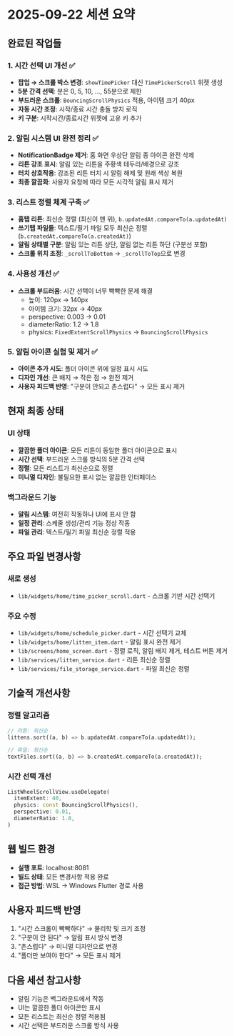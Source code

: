# 2025-09-22 세션 요약

## 완료된 작업들

### 1. 시간 선택 UI 개선 ✅
- **팝업 → 스크롤 박스 변경**: `showTimePicker` 대신 `TimePickerScroll` 위젯 생성
- **5분 간격 선택**: 분은 0, 5, 10, ..., 55분으로 제한
- **부드러운 스크롤**: `BouncingScrollPhysics` 적용, 아이템 크기 40px
- **자동 시간 조정**: 시작/종료 시간 충돌 방지 로직
- **키 구분**: 시작시간/종료시간 위젯에 고유 키 추가

### 2. 알림 시스템 UI 완전 정리 ✅
- **NotificationBadge 제거**: 홈 화면 우상단 알림 종 아이콘 완전 삭제
- **리튼 강조 표시**: 알림 있는 리튼을 주황색 테두리/배경으로 강조
- **터치 상호작용**: 강조된 리튼 터치 시 알림 해제 및 원래 색상 복원
- **최종 깔끔화**: 사용자 요청에 따라 모든 시각적 알림 표시 제거

### 3. 리스트 정렬 체계 구축 ✅
- **홈탭 리튼**: 최신순 정렬 (최신이 맨 위), `b.updatedAt.compareTo(a.updatedAt)`
- **쓰기탭 파일들**: 텍스트/필기 파일 모두 최신순 정렬 (`b.createdAt.compareTo(a.createdAt)`)
- **알림 상태별 구분**: 알림 있는 리튼 상단, 알림 없는 리튼 하단 (구분선 포함)
- **스크롤 위치 조정**: `_scrollToBottom` → `_scrollToTop`으로 변경

### 4. 사용성 개선 ✅
- **스크롤 부드러움**: 시간 선택이 너무 빡빡한 문제 해결
  - 높이: 120px → 140px
  - 아이템 크기: 32px → 40px
  - perspective: 0.003 → 0.01
  - diameterRatio: 1.2 → 1.8
  - physics: `FixedExtentScrollPhysics` → `BouncingScrollPhysics`

### 5. 알림 아이콘 실험 및 제거 ✅
- **아이콘 추가 시도**: 폴더 아이콘 위에 일정 표시 시도
- **디자인 개선**: 큰 배지 → 작은 점 → 완전 제거
- **사용자 피드백 반영**: "구분이 안되고 촌스럽다" → 모든 표시 제거

## 현재 최종 상태

### UI 상태
- **깔끔한 폴더 아이콘**: 모든 리튼이 동일한 폴더 아이콘으로 표시
- **시간 선택**: 부드러운 스크롤 방식의 5분 간격 선택
- **정렬**: 모든 리스트가 최신순으로 정렬
- **미니멀 디자인**: 불필요한 표시 없는 깔끔한 인터페이스

### 백그라운드 기능
- **알림 시스템**: 여전히 작동하나 UI에 표시 안 함
- **일정 관리**: 스케줄 생성/관리 기능 정상 작동
- **파일 관리**: 텍스트/필기 파일 최신순 정렬 적용

## 주요 파일 변경사항

### 새로 생성
- `lib/widgets/home/time_picker_scroll.dart` - 스크롤 기반 시간 선택기

### 주요 수정
- `lib/widgets/home/schedule_picker.dart` - 시간 선택기 교체
- `lib/widgets/home/litten_item.dart` - 알림 표시 완전 제거
- `lib/screens/home_screen.dart` - 정렬 로직, 알림 배지 제거, 테스트 버튼 제거
- `lib/services/litten_service.dart` - 리튼 최신순 정렬
- `lib/services/file_storage_service.dart` - 파일 최신순 정렬

## 기술적 개선사항

### 정렬 알고리즘
```dart
// 리튼: 최신순
littens.sort((a, b) => b.updatedAt.compareTo(a.updatedAt));

// 파일: 최신순
textFiles.sort((a, b) => b.createdAt.compareTo(a.createdAt));
```

### 시간 선택 개선
```dart
ListWheelScrollView.useDelegate(
  itemExtent: 40,
  physics: const BouncingScrollPhysics(),
  perspective: 0.01,
  diameterRatio: 1.8,
)
```

## 웹 빌드 환경
- **실행 포트**: localhost:8081
- **빌드 상태**: 모든 변경사항 적용 완료
- **접근 방법**: WSL → Windows Flutter 경로 사용

## 사용자 피드백 반영
1. "시간 스크롤이 빡빡하다" → 물리학 및 크기 조정
2. "구분이 안 된다" → 알림 표시 방식 변경
3. "촌스럽다" → 미니멀 디자인으로 변경
4. "폴더만 보여야 한다" → 모든 표시 제거

## 다음 세션 참고사항
- 알림 기능은 백그라운드에서 작동
- UI는 깔끔한 폴더 아이콘만 표시
- 모든 리스트는 최신순 정렬 적용됨
- 시간 선택은 부드러운 스크롤 방식 사용